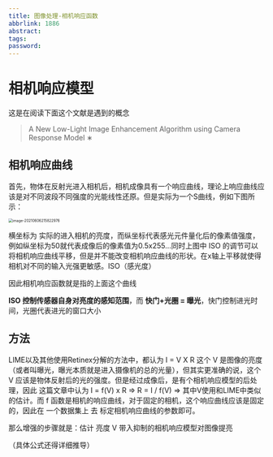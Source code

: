```yaml
---
title: 图像处理-相机响应函数
abbrlink: 1886
abstract:
tags:
password:
---
```



<!--more-->

# 相机响应模型

这是在阅读下面这个文献是遇到的概念 

>  A New Low-Light Image Enhancement Algorithm using Camera Response Model ∗

## 相机响应曲线

首先，物体在反射光进入相机后，相机成像具有一个响应曲线，理论上响应曲线应该是对不同波段不同强度的光能线性还原。但是实际为一个S曲线，例如下图所示：

<img src="https://cdn.jsdelivr.net/gh/changruowang/cloudimg/img/20210606215823.png" alt="image-20210606215822976" style="zoom:50%;" />

横坐标为 实际的进入相机的亮度，而纵坐标代表感光元件量化后的像素值强度，例如纵坐标为50就代表成像后的像素值为0.5x255…同时上图中 ISO 的调节可以将相机响应曲线平移，但是并不能改变相机响应曲线的形状。在x轴上平移就使得相机对不同的输入光强更敏感。ISO（感光度）

因此相机响应函数就是指的上面这个曲线

**ISO 控制传感器自身对亮度的感知范围**，而 **快门+光圈 = 曝光**，快门控制进光时间，光圈代表进光的窗口大小

## 方法

LIME以及其他使用Retinex分解的方法中，都认为 I = V X R  这个 V 是图像的亮度（或者叫曝光，曝光本质就是进入摄像机的总的光量），但其实更准确的说，这个 V 应该是物体反射后的光的强度。但是经过成像后，是有个相机响应模型的后处理，因此 这篇文章中认为  I = f(V) x R  =>  R = I / f(V)  => 其中V使用和LIME中类似的估计。而 f 函数是相机的响应曲线，对于固定的相机，这个响应曲线应该是固定的，因此在 一个数据集上  去 标定相机响应曲线的参数即可。

那么增强的步骤就是：估计 亮度 V  带入抑制的相机响应模型对图像提亮

（具体公式还得详细推导）
